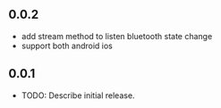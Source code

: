 ## 0.0.2

- add stream method to listen bluetooth state change
- support both android ios

## 0.0.1

- TODO: Describe initial release.
